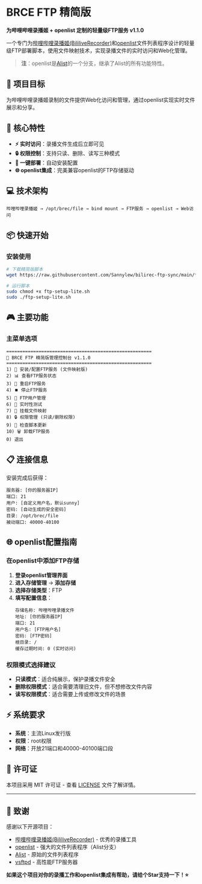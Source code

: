 # BRCE FTP 精简版

**为哔哩哔哩录播姬 + openlist 定制的轻量级FTP服务 v1.1.0**

一个专门为[哔哩哔哩录播姬(BililiveRecorder)](https://github.com/BililiveRecorder/BililiveRecorder)和[openlist](https://github.com/openlist-project/openlist)文件列表程序设计的轻量级FTP部署脚本，使用文件映射技术，实现录播文件的实时访问和Web化管理。

> **注**：openlist是[Alist](https://github.com/alist-org/alist)的一个分支，继承了Alist的所有功能特性。

## 🎯 项目目标

为哔哩哔哩录播姬录制的文件提供Web化访问和管理，通过openlist实现实时文件展示和分享。

## 🚀 核心特性

- **⚡ 实时访问**：录播文件生成后立即可见
- **🔒 权限控制**：支持只读、删除、读写三种模式
- **🚀 一键部署**：自动安装配置
- **🌐 openlist集成**：完美兼容openlist的FTP存储驱动

## 💻 技术架构

```
哔哩哔哩录播姬 → /opt/brec/file → bind mount → FTP服务 → openlist → Web访问
```



## 📦 快速开始

### 安装使用

```bash
# 下载精简版脚本
wget https://raw.githubusercontent.com/Sannylew/bilirec-ftp-sync/main/ftp-setup-lite.sh

# 运行脚本
sudo chmod +x ftp-setup-lite.sh
sudo ./ftp-setup-lite.sh
```



## 🎮 主要功能

### 主菜单选项
```
======================================================
🚀 BRCE FTP 精简版管理控制台 v1.1.0
======================================================
1) 🚀 安装/配置FTP服务 (文件映射版)
2) 📊 查看FTP服务状态
3) 🔄 重启FTP服务
4) ⏹️ 停止FTP服务
5) 👥 FTP用户管理
6) 🧪 实时性测试
7) 🔗 挂载文件映射
8) 🔒 权限管理 (只读/删除权限)
9) 🔄 检查脚本更新
10) 🗑️ 卸载FTP服务
0) 退出
```



## 📋 连接信息

安装完成后获得：
```
服务器: [你的服务器IP]
端口: 21
用户: [自定义用户名，默认sunny]
密码: [自动生成的安全密码]
目录: /opt/brec/file
被动端口: 40000-40100
```

## 🌐 openlist配置指南

### 在openlist中添加FTP存储

1. **登录openlist管理界面**
2. **进入存储管理** → **添加存储**
3. **选择存储类型**：FTP
4. **填写配置信息**：
   ```
   存储名称: 哔哩哔哩录播文件
   地址: [你的服务器IP]
   端口: 21
   用户名: [FTP用户名]
   密码: [FTP密码]
   根目录: /
   缓存过期时间: 0 (实时访问)
   ```

### 权限模式选择建议

- **只读模式**：适合纯展示，保护录播文件安全
- **删除权限模式**：适合需要清理旧文件，但不想修改文件内容
- **读写权限模式**：适合需要上传或修改文件的场景




## ⚡ 系统要求

- **系统**：主流Linux发行版
- **权限**：root权限
- **网络**：开放21端口和40000-40100端口段









## 📜 许可证

本项目采用 MIT 许可证 - 查看 [LICENSE](LICENSE) 文件了解详情。

---

## 🙏 致谢

感谢以下开源项目：
- [哔哩哔哩录播姬(BililiveRecorder)](https://github.com/BililiveRecorder/BililiveRecorder) - 优秀的录播工具
- [openlist](https://github.com/openlist-project/openlist) - 强大的文件列表程序（Alist分支）
- [Alist](https://github.com/alist-org/alist) - 原始的文件列表程序
- [vsftpd](https://security.appspot.com/vsftpd.html) - 高性能FTP服务器

**如果这个项目对你的录播工作和openlist集成有帮助，请给个Star支持一下！⭐**
